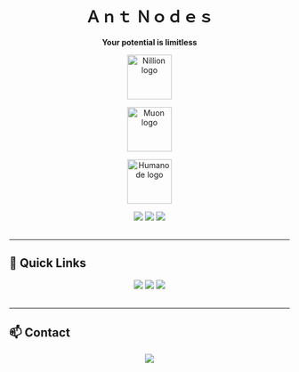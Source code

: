 </br>
<h1 align="center">Ａｎｔ Ｎｏｄｅｓ</h1>

<p align="center">
  <b>Your potential is limitless</b>
</p>

<p align="center">
  <a href="https://nillion.explorers.guru/validator/nillionvaloper1s8ee8qaaz5gt38pfksjry79jcjwrd78mphjf2r">
    <picture>
    <img alt="Nillion logo" src="https://github.com/user-attachments/assets/1ed5904e-b656-4e79-af70-20454d18e9f4" width="auto" height="80">
    </picture>
  </a>
</p>

<p align="center">
  <a href="https://app.muon.net/dashboard/">
    <picture>
    <img alt="Muon logo" src="https://github.com/user-attachments/assets/369afa20-60a0-4340-b9ff-43778f8370b7" width="auto" height="80">
    </picture>
  </a>
</p>

<p align="center">
  <a href="https://telemetry.humanode.io/#list/0xc56fa32442b2dad76f214b3ae07998e4ca09736e4813724bfb0717caae2c8bee">
    <picture>
    <img alt="Humanode logo" src="https://github.com/user-attachments/assets/3b7c6520-fd3b-4d0f-8644-8c02f069ce29" width="auto" height="80">
    </picture>
  </a>
</p>

<p align="center">
  <img src="https://img.shields.io/badge/👀_Monitoring-Tenderduty_+_Grafana-7E3FCE?style=plastic&logo=grafana&logoColor=white">
  <img src="https://img.shields.io/badge/🔔_Alerts-Discord_&_Telegram-7E3FCE?style=plastic&logo=discord&logoColor=white">
  <img src="https://img.shields.io/badge/⚙️_Infrastructure-VDS/VPS_Hetzner-7E3FCE?style=plastic&logo=hetzner&logoColor=white">
<br></br> 
</p>

---

## 🔗 Quick Links

<p align="center">
  <a href="https://github.com/AntNodes/MY-TESTNET"><img src="https://img.shields.io/badge/▶️_Testnets-7E3FCE?style=plastic&logo=github&logoColor=white"></a>
  <a href="https://github.com/AntNodes/MY-MANUALS"><img src="https://img.shields.io/badge/📋_Manuals-7E3FCE?style=plastic&logo=github&logoColor=white"></a>
  <a href="https://github.com/AntNodes/MY-SNAPSHOTS"><img src="https://img.shields.io/badge/📸_Snapshots-7E3FCE?style=plastic&logo=github&logoColor=white"></a>
<br></br> 
</p>

---

## 📫 Contact

<p align="center">
  <a href="https://discord.com/users/863083870626250812"><img src="https://img.shields.io/badge/💬_Discord-5865F2?style=plastic&logo=discord&logoColor=white"></a>
<br></br> 
</p>
